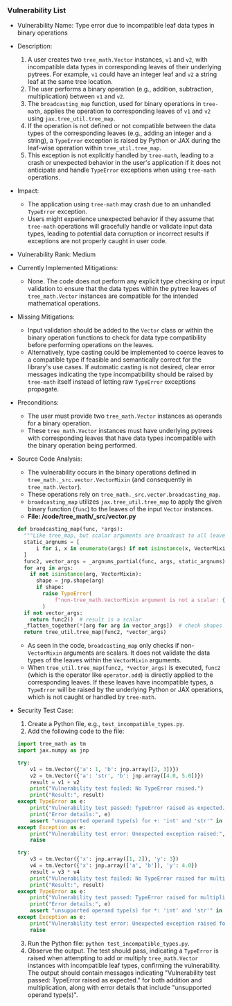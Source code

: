 ### Vulnerability List

- Vulnerability Name: Type error due to incompatible leaf data types in binary operations
- Description:
    1. A user creates two `tree_math.Vector` instances, `v1` and `v2`, with incompatible data types in corresponding leaves of their underlying pytrees. For example, `v1` could have an integer leaf and `v2` a string leaf at the same tree location.
    2. The user performs a binary operation (e.g., addition, subtraction, multiplication) between `v1` and `v2`.
    3. The `broadcasting_map` function, used for binary operations in `tree-math`, applies the operation to corresponding leaves of `v1` and `v2` using `jax.tree_util.tree_map`.
    4. If the operation is not defined or not compatible between the data types of the corresponding leaves (e.g., adding an integer and a string), a `TypeError` exception is raised by Python or JAX during the leaf-wise operation within `tree_util.tree_map`.
    5. This exception is not explicitly handled by `tree-math`, leading to a crash or unexpected behavior in the user's application if it does not anticipate and handle `TypeError` exceptions when using `tree-math` operations.
- Impact:
    - The application using `tree-math` may crash due to an unhandled `TypeError` exception.
    - Users might experience unexpected behavior if they assume that `tree-math` operations will gracefully handle or validate input data types, leading to potential data corruption or incorrect results if exceptions are not properly caught in user code.
- Vulnerability Rank: Medium
- Currently Implemented Mitigations:
    - None. The code does not perform any explicit type checking or input validation to ensure that the data types within the pytree leaves of `tree_math.Vector` instances are compatible for the intended mathematical operations.
- Missing Mitigations:
    - Input validation should be added to the `Vector` class or within the binary operation functions to check for data type compatibility before performing operations on the leaves.
    - Alternatively, type casting could be implemented to coerce leaves to a compatible type if feasible and semantically correct for the library's use cases. If automatic casting is not desired, clear error messages indicating the type incompatibility should be raised by `tree-math` itself instead of letting raw `TypeError` exceptions propagate.
- Preconditions:
    - The user must provide two `tree_math.Vector` instances as operands for a binary operation.
    - These `tree_math.Vector` instances must have underlying pytrees with corresponding leaves that have data types incompatible with the binary operation being performed.
- Source Code Analysis:
    - The vulnerability occurs in the binary operations defined in `tree_math._src.vector.VectorMixin` (and consequently in `tree_math.Vector`).
    - These operations rely on `tree_math._src.vector.broadcasting_map`.
    - `broadcasting_map` utilizes `jax.tree_util.tree_map` to apply the given binary function (`func`) to the leaves of the input `Vector` instances.
    - **File: /code/tree_math/_src/vector.py**
    ```python
    def broadcasting_map(func, *args):
      """Like tree_map, but scalar arguments are broadcast to all leaves."""
      static_argnums = [
          i for i, x in enumerate(args) if not isinstance(x, VectorMixin)
      ]
      func2, vector_args = _argnums_partial(func, args, static_argnums)
      for arg in args:
        if not isinstance(arg, VectorMixin):
          shape = jnp.shape(arg)
          if shape:
            raise TypeError(
                f"non-tree_math.VectorMixin argument is not a scalar: {arg!r}"
            )
      if not vector_args:
        return func2()  # result is a scalar
      _flatten_together(*[arg for arg in vector_args])  # check shapes
      return tree_util.tree_map(func2, *vector_args)
    ```
    - As seen in the code, `broadcasting_map` only checks if non-`VectorMixin` arguments are scalars. It does not validate the data types of the leaves within the `VectorMixin` arguments.
    - When `tree_util.tree_map(func2, *vector_args)` is executed, `func2` (which is the operator like `operator.add`) is directly applied to the corresponding leaves. If these leaves have incompatible types, a `TypeError` will be raised by the underlying Python or JAX operations, which is not caught or handled by `tree-math`.

- Security Test Case:
    1. Create a Python file, e.g., `test_incompatible_types.py`.
    2. Add the following code to the file:
    ```python
    import tree_math as tm
    import jax.numpy as jnp

    try:
        v1 = tm.Vector({'a': 1, 'b': jnp.array([2, 3])})
        v2 = tm.Vector({'a': 'str', 'b': jnp.array([4.0, 5.0])})
        result = v1 + v2
        print("Vulnerability test failed: No TypeError raised.")
        print("Result:", result)
    except TypeError as e:
        print("Vulnerability test passed: TypeError raised as expected.")
        print("Error details:", e)
        assert "unsupported operand type(s) for +: 'int' and 'str'" in str(e)
    except Exception as e:
        print("Vulnerability test error: Unexpected exception raised:", e)
        raise

    try:
        v3 = tm.Vector({'x': jnp.array([1, 2]), 'y': 3})
        v4 = tm.Vector({'x': jnp.array(['a', 'b']), 'y': 4.0})
        result = v3 * v4
        print("Vulnerability test failed: No TypeError raised for multiplication.")
        print("Result:", result)
    except TypeError as e:
        print("Vulnerability test passed: TypeError raised for multiplication as expected.")
        print("Error details:", e)
        assert "unsupported operand type(s) for *: 'int' and 'str'" in str(e)
    except Exception as e:
        print("Vulnerability test error: Unexpected exception raised for multiplication:", e)
        raise
    ```
    3. Run the Python file: `python test_incompatible_types.py`.
    4. Observe the output. The test should pass, indicating a `TypeError` is raised when attempting to add or multiply `tree_math.Vector` instances with incompatible leaf types, confirming the vulnerability. The output should contain messages indicating "Vulnerability test passed: TypeError raised as expected." for both addition and multiplication, along with error details that include "unsupported operand type(s)".